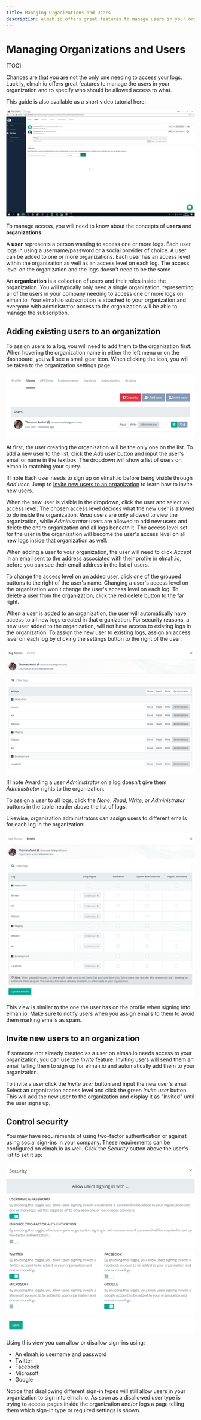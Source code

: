 ```yaml
---
title: Managing Organizations and Users
description: elmah.io offers great features to manage users in your organization and to specify who should be allowed access to what. Learn how to set it up.
---
```


# Managing Organizations and Users

[TOC]

Chances are that you are not the only one needing to access your logs. Luckily, elmah.io offers great features to manage the users in your organization and to specify who should be allowed access to what.

This guide is also available as a short video tutorial here:

<a class="video-box" data-fancybox="" href="https://www.youtube.com/watch?v=7O43XBy4Kfg&amp;autoplay=1&amp;rel=0" title="user-administration">
  <img class="no-lightbox" src="../images/tour/user-administration.jpg" alt="user-administration" />
  <i class="fad fa-play-circle"></i>
</a>

To manage access, you will need to know about the concepts of **users** and **organizations**.

A **user** represents a person wanting to access one or more logs. Each user logs in using a username/password or a social provider of choice. A user can be added to one or more organizations. Each user has an access level within the organization as well as an access level on each log. The access level on the organization and the logs doesn't need to be the same.

An **organization** is a collection of users and their roles inside the organization. You will typically only need a single organization, representing all of the users in your company needing to access one or more logs on elmah.io. Your elmah.io subscription is attached to your organization and everyone with administrator access to the organization will be able to manage the subscription.

## Adding existing users to an organization

To assign users to a log, you will need to add them to the organization first. When hovering the organization name in either the left menu or on the dashboard, you will see a small gear icon. When clicking the icon, you will be taken to the organization settings page:

![Organization Settings](images/organisation_settings-v2.png)

At first, the user creating the organization will be the only one on the list. To add a new user to the list, click the *Add user* button and input the user's email or name in the textbox. The dropdown will show a list of users on elmah.io matching your query.

!!! note
    Each user needs to sign up on elmah.io before being visible through *Add user*. Jump to [Invite new users to an organization](#invite-new-users-to-an-organization) to learn how to invite new users.

When the new user is visible in the dropdown, click the user and select an access level. The chosen access level decides what the new user is allowed to do inside the organization. *Read* users are only allowed to view the organization, while *Administrator* users are allowed to add new users and delete the entire organization and all logs beneath it. The access level set for the user in the organization will become the user's access level on all new logs inside that organization as well.

When adding a user to your organization, the user will need to click *Accept* in an email sent to the address associated with their profile in elmah.io, before you can see their email address in the list of users.

To change the access level on an added user, click one of the grouped buttons to the right of the user's name. Changing a user's access level on the organization won't change the user's access level on each log. To delete a user from the organization, click the red delete button to the far right.

When a user is added to an organization, the user will automatically have access to all new logs created in that organization. For security reasons, a new user added to the organization, will not have access to existing logs in the organization. To assign the new user to existing logs, assign an access level on each log by clicking the settings button to the right of the user:

![Manage log(s) access](images/manage-log-access-v2.png)

!!! note
    Awarding a user *Administrator* on a log doesn't give them *Administrator* rights to the organization.

To assign a user to all logs, click the _None_, _Read_, _Write_, or _Administrator_ buttons in the table header above the list of logs.

Likewise, organization administrators can assign users to different emails for each log in the organization:

![Manage email access](images/manage-email-access.png)

This view is similar to the one the user has on the profile when signing into elmah.io. Make sure to notify users when you assign emails to them to avoid them marking emails as spam.

## Invite new users to an organization

If someone not already created as a user on elmah.io needs access to your organization, you can use the *Invite* feature. Inviting users will send them an email telling them to sign up for elmah.io and automatically add them to your organization.

To invite a user click the *Invite user* button and input the new user's email. Select an organization access level and click the green *Invite user* button. This will add the new user to the organization and display it as "Invited" until the user signs up.

## Control security

You may have requirements of using two-factor authentication or against using social sign-ins in your company. These requirements can be configured on elmah.io as well. Click the *Security* button above the user's list to set it up:

![Users security](images/users-security-new.png)

Using this view you can allow or disallow sign-ins using:

- An elmah.io username and password
- Twitter
- Facebook
- Microsoft
- Google

Notice that disallowing different sign-in types will still allow users in your organization to sign into elmah.io. As soon as a disallowed user type is trying to access pages inside the organization and/or logs a page telling them which sign-in type or required settings is shown.
